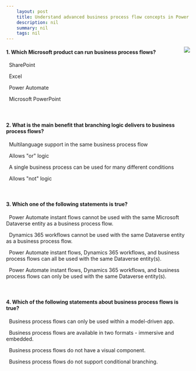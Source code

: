 ```yaml
---
    layout: post
    title: Understand advanced business process flow concepts in Power Automate  
    description: nil
    summary: nil
    tags: nil
---
```



 <a target="_blank" href="https://docs.microsoft.com/en-us/learn/modules/advanced-business-process-flows/7-check/"><i class="fas fa-external-link-alt"></i> </a>
 <img align="right" src="https://docs.microsoft.com/en-us/learn/achievements/advanced-business-process-flows.svg">
####  1. Which Microsoft product can run business process flows?


<i class='far fa-square'></i> &nbsp;&nbsp;SharePoint

<i class='far fa-square'></i> &nbsp;&nbsp;Excel

<i class='fas fa-check-square' style='color: Dodgerblue;'></i> &nbsp;&nbsp;Power Automate

<i class='far fa-square'></i> &nbsp;&nbsp;Microsoft PowerPoint
<br />
<br />
<br />

####  2. What is the main benefit that branching logic delivers to business process flows?


<i class='far fa-square'></i> &nbsp;&nbsp;Multilanguage support in the same business process flow

<i class='far fa-square'></i> &nbsp;&nbsp;Allows "or" logic

<i class='fas fa-check-square' style='color: Dodgerblue;'></i> &nbsp;&nbsp;A single business process can be used for many different conditions

<i class='far fa-square'></i> &nbsp;&nbsp;Allows "not" logic
<br />
<br />
<br />

####  3. Which one of the following statements is true?


<i class='far fa-square'></i> &nbsp;&nbsp;Power Automate instant flows cannot be used with the same Microsoft Dataverse entity as a business process flow.

<i class='far fa-square'></i> &nbsp;&nbsp;Dynamics 365 workflows cannot be used with the same Dataverse entity as a business process flow.

<i class='fas fa-check-square' style='color: Dodgerblue;'></i> &nbsp;&nbsp;Power Automate instant flows, Dynamics 365 workflows, and business process flows can all be used with the same Dataverse entity(s).

<i class='far fa-square'></i> &nbsp;&nbsp;Power Automate instant flows, Dynamics 365 workflows, and business process flows can only be used with the same Dataverse entity(s).
<br />
<br />
<br />

####  4. Which of the following statements about business process flows is true?


<i class='far fa-square'></i> &nbsp;&nbsp;Business process flows can only be used within a model-driven app.

<i class='fas fa-check-square' style='color: Dodgerblue;'></i> &nbsp;&nbsp;Business process flows are available in two formats - immersive and embedded.

<i class='far fa-square'></i> &nbsp;&nbsp;Business process flows do not have a visual component.

<i class='far fa-square'></i> &nbsp;&nbsp;Business process flows do not support conditional branching.
<br />
<br />
<br />
